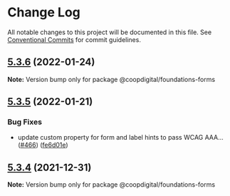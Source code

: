 # Change Log

All notable changes to this project will be documented in this file.
See [Conventional Commits](https://conventionalcommits.org) for commit guidelines.

## [5.3.6](https://github.com/coopdigital/coop-frontend/compare/@coopdigital/foundations-forms@5.3.5...@coopdigital/foundations-forms@5.3.6) (2022-01-24)

**Note:** Version bump only for package @coopdigital/foundations-forms





## [5.3.5](https://github.com/coopdigital/coop-frontend/compare/@coopdigital/foundations-forms@5.3.4...@coopdigital/foundations-forms@5.3.5) (2022-01-21)


### Bug Fixes

* update custom property for form and label hints to pass WCAG AAA… ([#466](https://github.com/coopdigital/coop-frontend/issues/466)) ([fe6d01e](https://github.com/coopdigital/coop-frontend/commit/fe6d01e88e104c91fe59439d1556d72349744f1c))





## [5.3.4](https://github.com/coopdigital/coop-frontend/compare/@coopdigital/foundations-forms@5.3.3...@coopdigital/foundations-forms@5.3.4) (2021-12-31)

**Note:** Version bump only for package @coopdigital/foundations-forms
